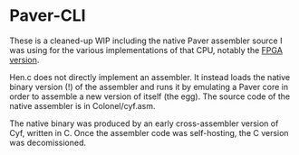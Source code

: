 # Paver-CLI

These is a cleaned-up WIP including the native Paver assembler source I was using for the various implementations of that CPU, notably the [FPGA version](https://github.com/Dosflange/Paver).

Hen.c does not directly implement an assembler. It instead loads the native binary version (!) of the assembler and runs it by emulating a Paver core in order to assemble a new version of itself (the egg). The source code of the native assembler is in Colonel/cyf.asm.

The native binary was produced by an early cross-assembler version of Cyf, written in C. Once the assembler code was self-hosting, the C version was decomissioned. 

